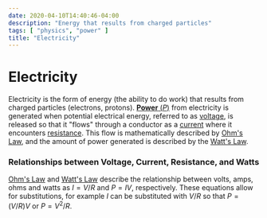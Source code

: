 ```yaml
---
date: 2020-04-10T14:40:46-04:00
description: "Energy that results from charged particles"
tags: [ "physics", "power" ]
title: "Electricity"
---
```


# Electricity

Electricity is the form of energy (the ability to do work) that results from charged particles (electrons, protons). [**Power** ($P$)](power.md) from electricity is generated when potential electrical energy, referred to as [voltage](voltage.md), is released so that it "flows" through a conductor as a [current](current.md) where it encounters [resistance](resistance.md). This flow is mathematically described by [Ohm's Law](ohms-law.md), and the amount of power generated is described by the [Watt's Law](watts-law.md).

### Relationships between Voltage, Current, Resistance, and Watts

[Ohm's Law](ohms-law.md) and [Watt's Law](watts-law.md) describe the relationship between volts, amps, ohms and watts as $I = V/R$ and $P=IV$, respectively. These equations allow for substitutions, for example $I$ can be substituted with $V/R$ so that $P=(V/R)V$ or $P=V^2/R$.
